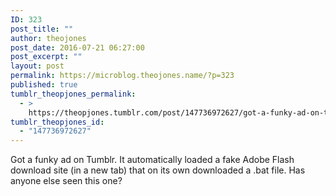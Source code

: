 ```yaml
---
ID: 323
post_title: ""
author: theojones
post_date: 2016-07-21 06:27:00
post_excerpt: ""
layout: post
permalink: https://microblog.theojones.name/?p=323
published: true
tumblr_theopjones_permalink:
  - >
    https://theopjones.tumblr.com/post/147736972627/got-a-funky-ad-on-tumblr-it-automatically-loaded
tumblr_theopjones_id:
  - "147736972627"
---
```

<p>Got a funky ad on Tumblr. It automatically loaded a fake Adobe Flash download site (in a new tab) that on its own downloaded a .bat file. Has anyone else seen this one?</p>